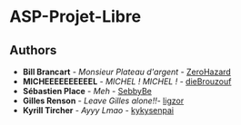 # ASP-Projet-Libre

## Authors
* **Bill Brancart** - *Monsieur Plateau d'argent* - [ZeroHazard](https://github.com/ZeroHazard)
* **MICHEEEEEEEEEEL** - *MICHEL ! MICHEL !* - [dieBrouzouf](https://gitlab.com/dieBrouzouf)
* **Sébastien Place** - *Meh* - [SebbyBe](https://github.com/SebbyBe)
* **Gilles Renson** - *Leave Gilles alone!!*- [ligzor](https://github.com/ligzor)
* **Kyrill Tircher** - *Ayyy Lmao* - [kykysenpai](https://github.com/kykysenpai)
